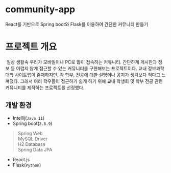# community-app
React를 기반으로 Spring boot와 Flask를 이용하여 간단한 커뮤니티 만들기

# 프로젝트 개요
&nbsp;일상 생활속 우리가 모바일이나 PC로 많이 접속하는 커뮤니티. 간단하게 게시판과 정보 등 어렵지 않게 접근할 수 있는 커뮤니티를 구현해보는 프로젝트이다. 교내 정보과학대학 사이트맵이 존재하지만, 각 학부, 전공에 대한 설명이나 공지가 생각보다 적다고 느껴졌다. 그래서 여러 학우들이 접근하기 쉽게 하기 위해 교내 학생회 및 학부 전공 관련 커뮤니티를 제작하는 프로젝트를 선정했다.

## 개발 환경
* Intellij(`Java 11`)
* Spring boot(`2.6.9`)
> Spring Web   
> MySQL Driver   
> H2 Database   
> Spring Data JPA
* React.js
* Flask(`Python`)
